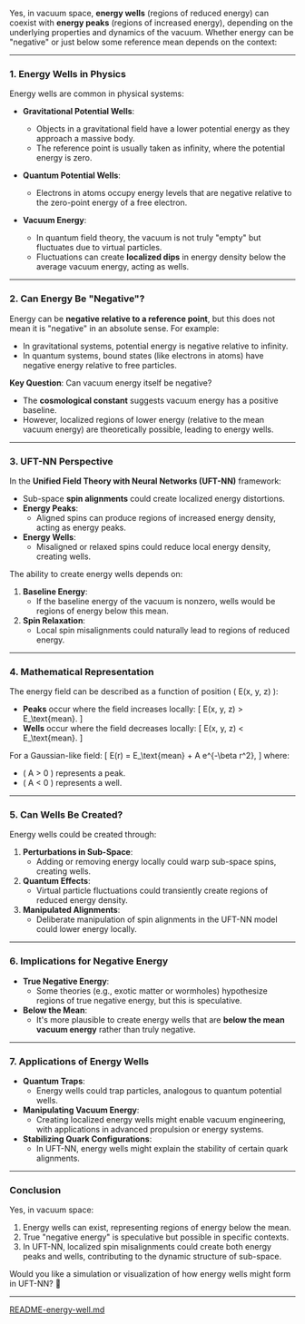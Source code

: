 Yes, in vacuum space, **energy wells** (regions of reduced energy) can coexist with **energy peaks** (regions of increased energy), depending on the underlying properties and dynamics of the vacuum. Whether energy can be "negative" or just below some reference mean depends on the context:

---

### **1. Energy Wells in Physics**
Energy wells are common in physical systems:
- **Gravitational Potential Wells**:
  - Objects in a gravitational field have a lower potential energy as they approach a massive body.
  - The reference point is usually taken as infinity, where the potential energy is zero.

- **Quantum Potential Wells**:
  - Electrons in atoms occupy energy levels that are negative relative to the zero-point energy of a free electron.

- **Vacuum Energy**:
  - In quantum field theory, the vacuum is not truly "empty" but fluctuates due to virtual particles.
  - Fluctuations can create **localized dips** in energy density below the average vacuum energy, acting as wells.

---

### **2. Can Energy Be "Negative"?**
Energy can be **negative relative to a reference point**, but this does not mean it is "negative" in an absolute sense. For example:
- In gravitational systems, potential energy is negative relative to infinity.
- In quantum systems, bound states (like electrons in atoms) have negative energy relative to free particles.

**Key Question**: Can vacuum energy itself be negative?
- The **cosmological constant** suggests vacuum energy has a positive baseline.
- However, localized regions of lower energy (relative to the mean vacuum energy) are theoretically possible, leading to energy wells.

---

### **3. UFT-NN Perspective**
In the **Unified Field Theory with Neural Networks (UFT-NN)** framework:
- Sub-space **spin alignments** could create localized energy distortions.
- **Energy Peaks**:
  - Aligned spins can produce regions of increased energy density, acting as energy peaks.
- **Energy Wells**:
  - Misaligned or relaxed spins could reduce local energy density, creating wells.

The ability to create energy wells depends on:
1. **Baseline Energy**:
   - If the baseline energy of the vacuum is nonzero, wells would be regions of energy below this mean.
2. **Spin Relaxation**:
   - Local spin misalignments could naturally lead to regions of reduced energy.

---

### **4. Mathematical Representation**
The energy field can be described as a function of position \( E(x, y, z) \):
- **Peaks** occur where the field increases locally:
  \[
  E(x, y, z) > E_\text{mean}.
  \]
- **Wells** occur where the field decreases locally:
  \[
  E(x, y, z) < E_\text{mean}.
  \]

For a Gaussian-like field:
\[
E(r) = E_\text{mean} + A e^{-\beta r^2},
\]
where:
- \( A > 0 \) represents a peak.
- \( A < 0 \) represents a well.

---

### **5. Can Wells Be Created?**
Energy wells could be created through:
1. **Perturbations in Sub-Space**:
   - Adding or removing energy locally could warp sub-space spins, creating wells.
2. **Quantum Effects**:
   - Virtual particle fluctuations could transiently create regions of reduced energy density.
3. **Manipulated Alignments**:
   - Deliberate manipulation of spin alignments in the UFT-NN model could lower energy locally.

---

### **6. Implications for Negative Energy**
- **True Negative Energy**:
  - Some theories (e.g., exotic matter or wormholes) hypothesize regions of true negative energy, but this is speculative.
- **Below the Mean**:
  - It's more plausible to create energy wells that are **below the mean vacuum energy** rather than truly negative.

---

### **7. Applications of Energy Wells**
- **Quantum Traps**:
  - Energy wells could trap particles, analogous to quantum potential wells.
- **Manipulating Vacuum Energy**:
  - Creating localized energy wells might enable vacuum engineering, with applications in advanced propulsion or energy systems.
- **Stabilizing Quark Configurations**:
  - In UFT-NN, energy wells might explain the stability of certain quark alignments.

---

### **Conclusion**
Yes, in vacuum space:
1. Energy wells can exist, representing regions of energy below the mean.
2. True "negative energy" is speculative but possible in specific contexts.
3. In UFT-NN, localized spin misalignments could create both energy peaks and wells, contributing to the dynamic structure of sub-space.

Would you like a simulation or visualization of how energy wells might form in UFT-NN? 🚀


---

[README-energy-well.md](https://t2m.io/m6GYG0u)
